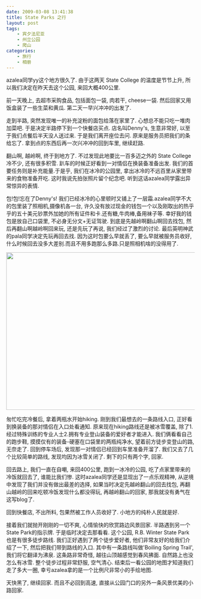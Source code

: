 ```yaml
---
date: 2009-03-08 13:41:38
title: State Parks 之行
layout: post
tags:
    - 宾夕法尼亚
    - 州立公园
    - 爬山
categories:
    - 旅行
    - 相册
---
```

<!--more-->azalea同学yy这个地方很久了. 由于这两天 State College 的温度是节节上升, 所以我们决定在昨天去这个公园, 来回大概400公里.

前一天晚上, 去超市采购食品, 包括面包一袋, 肉若干, cheese一袋. 然后回家又用饭盒装了一些生菜和黄瓜. 第二天一早兴冲冲的出发了.

走到半路, 突然发现唯一的补充淀粉的面包给落在家里了. 心想总不能只吃一堆肉加菜吧. 于是决定半路停下到一个快餐店买点. 店名叫Denny's, 生意非常好, 以至于我们点餐后半天没人送过来. 于是我们离开座位去问. 原来是服务员把我们的条给忘了. 拿到点的东西后再一次兴冲冲的回到车里, 继续赶路.

翻山啊, 越岭啊, 终于到地方了. 不过发现此地要比一百多迈之外的 State College冷不少, 还有很多积雪. 趴车的时候正好看到一对情侣在换装备准备出发. 我们的首要任务则是补充能量.于是乎, 我们在冰冷的公园里, 拿出冰冷的不远百里从家里带来的食物准备开吃. 这时我说先拍张照片留个纪念吧. 听到这话azalea同学露出异常惊异的表情.

包!包!忘在了Denny's! 我们已经冰冷的心里顿时又铺上了一层霜.azalea同学不大的包里装了照相机,摄像机各一台, 许久没有放过现金的钱包一个以及刚取出的热乎乎的五十美元钞票外加她的所有证件和卡.还有糖,牛肉棒,备用袜子等. 幸好我的钱包是放自己口袋里, 不必身无分文+无证驾驶. 到底是先越岭啊翻山啊回去找包, 然后再翻山啊越岭啊回来玩, 还是先玩了再说, 我们经过了激烈的讨论. 最后英明神武的pala同学决定先玩再回去找. 因为这时包要么早就丢了, 要么早就被服务员收好, 什么时候回去没多大差别.而且不用多跑那么多路.只是照相机啥的没得用了.
<p style="text-align:center;"><a href="http://lh3.ggpht.com/_JkjZvHYNoXw/SbQAH-mb7xI/AAAAAAAAMDw/8uwnVYPGj1A/mail.google.com.jpg"><img class="aligncenter" title="picnic" src="http://lh3.ggpht.com/_JkjZvHYNoXw/SbQAH-mb7xI/AAAAAAAAMDw/8uwnVYPGj1A/mail.google.com.jpg" alt="" width="560" height="420" /></a></p>

匆忙吃完冷餐后, 拿着两瓶水开始hiking. 刚到我们最想去的一条路线入口, 正好看到换装备的那对情侣在入口处看通知. 原来现在hiking路线还是被冰雪覆盖, 除了1.经过特殊训练的专业人士2.拥有专业登山装备的爱好者才能进入. 我们俩看看自己的跑步鞋, 摸摸仅有的装备-硬塞在口袋里的两瓶纯净水, 望着前方徒步变登山的路, 无奈走了. 回到停车场后, 发现那一对情侣已经回到车里准备开溜了. 我们又去了几个比较简单的路线, 发现均因为冰雪关闭了. 剩下的只有两个字, 回家.

回去路上, 我们一直在自嘲, 来回400公里, 跑到一冰冷的公园, 吃了点家里带来的冷饭就回去了, 谁能比我们惨. 这时azalea同学还是显现出了一点乐观精神, 从逆境中发现了我们并没有做出最差的选择, 如果当时决定先越岭翻山的回去找包, 再翻山越岭的回来吃顿冷饭发现什么都没得玩, 再越岭翻山的回家, 那我就没有勇气在这写blog了.

回到快餐店, 不出所料, 包果然被工作人员收好了. 小地方的纯朴人民就是好.

接着我们就抛开刚刚的一切不爽, 心情愉快的欣赏路边风景回家. 半路遇到另一个State Park的指示牌. 于是临时决定去那看看. 这个公园, R.B. Winter State Park 也是有很多徒步路线. 我们正好遇到了两个徒步爱好者, 他们非常友好的给我们介绍了一下, 然后把我们带到路线的入口. 其中有一条路线叫做'Boiling Spring Trail', 我们将它翻译为沸泉. 这条路非常奇怪, 越往山顶越感觉到春风拂面. 自然路上也没怎么有冰雪. 整个徒步过程非常舒服, 空气清心. 结束后一看公园的地图才知道我们走了多大一圈, 幸亏azalea拿的是一个比例尺非常小的手绘地图.

天快黑了, 继续回家. 而且不必回到高速, 直接从公园门口的另外一条风景优美的小路回家.